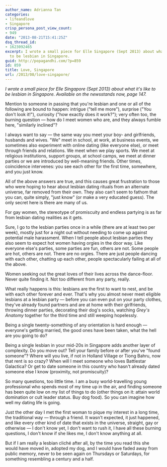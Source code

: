 ```yaml
---
author_name: Adrianna Tan
categories:
- lifeandlove
- Singapore
crisp_persona_post_view_count:
- 949
date: "2013-08-21T15:41:25Z"
dsq_thread_id:
- 1623092465
excerpt: I wrote a small piece for Elle Singapore (Sept 2013) about what it's like
  to be lesbian in Singapore.
guid: http://popagandhi.com/?p=859
id: 859
title: Love, Singapore
url: /2013/08/love-singapore/
---
```


_I wrote a small piece for Elle Singapore (Sept 2013) about what it's like to be lesbian in Singapore. Available on the newsstands now, page 147._

Mention to someone in passing that you're lesbian and one or all of the following are bound to happen: intrigue ("tell me more"), surprise ("You don't look it!"), curiosity ("how exactly does it work?"); very often too, the burning question — how do I meet women who are, and they always fumble here, "similarly inclined"?

I always want to say — the same way you meet your boy- and girlfriends, husbands and wives. "We" meet in school, at work, at business events, we sometimes also experiment with online dating (like everyone else), or meet through friends and relations. We meet when we play sports. We meet at religious institutions, support groups, at school camps, we meet at dinner parties or we are introduced by well-meaning friends. Other times, coincidence intervenes: you see each other for the first time, somewhere, and you just know.

All of the above answers are true, and this causes great frustration to those who were hoping to hear about lesbian dating rituals from an alternate universe, far removed from their own. They also can't seem to fathom that you can, quite simply, "just know" (or make a very educated guess). The only secret here is there are many of us.

For gay women, the stereotype of promiscuity and endless partying is as far from lesbian dating realities as it gets.

Sure, I go to the lesbian parties once in a while (there are at least two per week), mostly just for a night out without needing to come up against potential male harassment. When I tell people about lesbian parties they also seem to expect hot women having orgies in the door way. Like everyone else's parties, some parties are fun, others are not. Some people are hot, others are not. There are no orgies. There are just people dancing with each other, chatting up each other, people spectacularly failing at all of the above.

Women seeking out the great loves of their lives across the dance-floor. Never quite finding it. Not too different from any party, really.

What really happens is this: lesbians are the first to want to nest, and be with each other forever and ever. That's why you almost never meet eligible lesbians at a lesbian party — before you can even put on your party clothes, they've already found partners and are at home with their girlfriends, throwing dinner parties, decorating their dog's socks, watching _Grey's Anatomy_ together for the third time and still weeping hopelessly.

Being a single twenty-something of any orientation is hard enough —everyone's getting married, the good ones have been taken, what the hell are you going to do?

Being a single lesbian in your mid-20s in Singapore adds another layer of complexity. Do you move out? Tell your family before or after you've "found someone"? Where will you live, if not in Holland Village or Tiong Bahru, now that rent is so crazy? When will I meet someone who loves Battlestar Galactica? Or get to date someone in this country who hasn't already dated someone else I know (proximity, not promiscuity)?

So many questions, too little time. I am a busy world-travelling young professional who spends most of my time up in the air, and finding someone has been quite low on my list of things to do (other things on it: attain world domination or cult leader status. Buy dog food). So you can imagine how well my dating life is going.

Just the other day I met the first woman to pique my interest in a long time, the traditional way — through a friend. It wasn't expected, it just happened, and like every other kind of date that exists in the universe, straight, gay or otherwise — I don't know yet, I don't want to rush it, I have all these burning questions, I don't know if she likes me, I don't know anything at all.

But if I am really a lesbian cliché after all, by the time you read this she would have moved in, adopted my dog, and I would have faded away from public memory, never to be seen again on Thursdays or Saturdays, for something resembling a century and a half.

